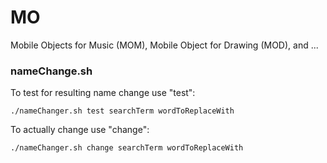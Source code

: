 # MO
Mobile Objects for Music (MOM), Mobile Object for Drawing (MOD), and ...
### nameChange.sh

To test for resulting name change use "test":


```./nameChanger.sh test searchTerm wordToReplaceWith```

To actually change use "change":


```./nameChanger.sh change searchTerm wordToReplaceWith```
